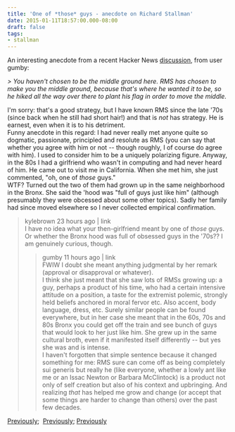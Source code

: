 ```yaml
---
title: 'One of *those* guys - anecdote on Richard Stallman'
date: 2015-01-11T18:57:00.000-08:00
draft: false
tags: 
- stallman
---
```


An interesting anecdote from a recent Hacker News [discussion](https://news.ycombinator.com/item?id=8868686), from user gumby:

  
_\> You haven't chosen to be the middle ground here. RMS has chosen to make you the middle ground, because that's where he wanted it to be, so he hiked all the way over there to plant his flag in order to move the middle._  
  
I'm sorry: that's a good strategy, but I have known RMS since the late '70s (since back when he still had short hair!) and that is _not_ has strategy. He is earnest, even when it is to his detriment.  
Funny anecdote in this regard: I had never really met anyone quite so dogmatic, passionate, principled and resolute as RMS (you can say that whether you agree with him or not -- though roughly, I of course do agree with him). I used to consider him to be a uniquely polarizing figure. Anyway, in the 80s I had a girlfriend who wasn't in computing and had never heard of him. He came out to visit me in California. When she met him, she just commented, "oh, one of _those_ guys."  
WTF? Turned out the two of them had grown up in the same neighborhood in the Bronx. She said the 'hood was "full of guys just like him" (although presumably they were obcessed about some other topics). Sadly her family had since moved elsewhere so I never collected empirical confirmation.  

> kylebrown 23 hours ago | link  
> I have no idea what your then-girlfriend meant by one of _those_ guys. Or whether the Bronx hood was full of obsessed guys in the '70s?? I am genuinely curious, though.  
> 
> > gumby 11 hours ago | link  
> > FWIW I doubt she meant anything judgmental by her remark (approval or disapproval or whatever).  
> > I think she just meant that she saw lots of RMSs growing up: a guy, perhaps a product of his time, who had a certain intensive attitude on a position, a taste for the extremist polemic, strongly held beliefs anchored in moral fervor etc. Also accent, body language, dress, etc. Surely similar people can be found everywhere, but in her case she meant that in the 60s, 70s and 80s Bronx you could get off the train and see bunch of guys that would look to her just like him. She grew up in the same cultural broth, even if it manifested itself differently -- but yes she was and is intense.  
> > I haven't forgotten that simple sentence because it changed something for me: RMS sure can come off as being completely sui generis but really he (like everyone, whether a lowly ant like me or an Issac Newton or Barbara McClintock) is a product not only of self creation but also of his context and upbringing. And realizing _that_ has helped me grow and change (or accept that some things are harder to change than others) over the past few decades.

  
[Previously](http://iokevins.blogspot.com/2007/02/richard-stallman-uc-berkeley-eecs-talk.html);  [Previously](http://iokevins.blogspot.com/2007/02/richard-stallman-talk-copyright-vs.html); [Previously](http://iokevins.blogspot.com/2011/06/romanticized-pasts.html)
